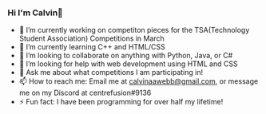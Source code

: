 ### Hi I'm Calvin👋
- 🔭 I’m currently working on competiton pieces for the TSA(Technology Student Association) Competitions in March
- 🌱 I’m currently learning C++ and HTML/CSS
- 👯 I’m looking to collaborate on anything with Python, Java, or C#
- 🤔 I’m looking for help with web development using HTML and CSS
- 💬 Ask me about what competitions I am participating in!
- 📫 How to reach me: Email me at <calvinaawebb@gmail.com>, or message me on my Discord at centrefusion#9136
- ⚡ Fun fact: I have been programming for over half my lifetime!
